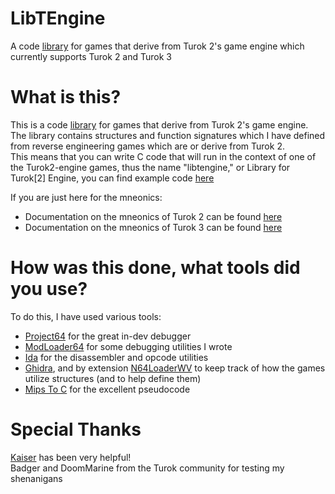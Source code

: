 # LibTEngine
A code [library](lib) for games that derive from Turok 2's game engine which currently supports Turok 2 and Turok 3

# What is this?
This is a code [library](lib) for games that derive from Turok 2's game engine.<br>
The library contains structures and function signatures which I have defined from reverse engineering games which are or derive from Turok 2.<br>
This means that you can write C code that will run in the context of one of the Turok2-engine games, thus the name "libtengine," or Library for Turok\[2] Engine, you can find example code [here](examples)<br>

If you are just here for the mneonics:
- Documentation on the mneonics of Turok 2 can be found [here](TUROK2.md)
- Documentation on the mneonics of Turok 3 can be found [here](TUROK3.md)

# How was this done, what tools did you use?
To do this, I have used various tools:
- [Project64](https://github.com/project64/project64) for the great in-dev debugger
- [ModLoader64](https://github.com/hylian-modding/ModLoader64) for some debugging utilities I wrote
- [Ida](https://www.hex-rays.com/products/ida/) for the disassembler and opcode utilities
- [Ghidra](https://github.com/NationalSecurityAgency/ghidra), and by extension [N64LoaderWV](https://github.com/zeroKilo/N64LoaderWV) to keep track of how the games utilize structures (and to help define them)
- [Mips To C](https://github.com/matt-kempster/mips_to_c) for the excellent pseudocode

# Special Thanks
[Kaiser](https://github.com/svkaiser) has been very helpful!<br>
Badger and DoomMarine from the Turok community for testing my shenanigans


